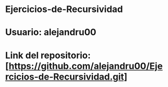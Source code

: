 # Ejercicios-de-Recursividad
# Usuario: alejandru00

# Link del repositorio: [https://github.com/alejandru00/Ejercicios-de-Recursividad.git]

